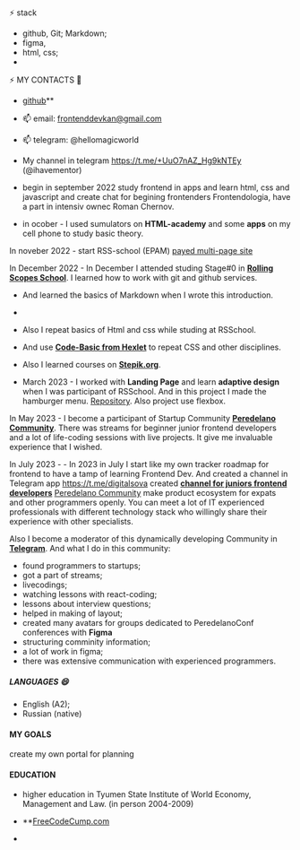 ⚡ stack
- github, Git; Markdown;
- figma,
- html, css;
- 

⚡ MY CONTACTS 💬
- [github](https://github.com/hellomagicworld)**
- 📫 email: frontenddevkan@gmail.com 
- 📫 telegram: @hellomagicworld
- My channel in telegram https://t.me/+UuO7nAZ_Hg9kNTEy (@ihavementor) 

- begin in september 2022 study frontend in apps and learn html, css and javascript and create chat for begining frontenders Frontendologia, have a part in intensiv ownec Roman Chernov. 
- in ocober  - I used sumulators on **HTML-academy** and some **apps** on my cell phone to study basic theory.

In noveber 2022 - start RSS-school (EPAM)
[payed multi-page site](https://doctorhomeopath.ru)

In December 2022 - In December I attended studing Stage#0 in **[Rolling Scopes School](https://rollingscopes.com/)**. I learned how to work with git and github services.
- And learned the basics of Markdown when I wrote this introduction.
- 
- Also I repeat basics of Html and css while studing at RSSchool.
- And use **[Code-Basic from Hexlet](https://code-basics.com)** to repeat CSS and other disciplines.
- Also I learned courses on **[Stepik.org](stepik.org)**.

- March 2023 - I worked with **Landing Page** and learn **adaptive design** when I was participant of RSSchool. And in this project I made the hamburger menu. [Repository](https://github.com/frontenddevkan/Landing). Also project use flexbox.


In May 2023 - I become a participant of Startup Community **[Peredelano Community](https://t.me/+SFNoVxR6Nk85ZDYy)**. There was streams for beginner junior frontend developers and a lot of life-coding sessions with live projects. It give me invaluable experience that I wished.

In July 2023 - - In 2023 in July I start like my own tracker roadmap for frontend to have a tamp of learning Frontend Dev. And created a channel in Telegram app https://t.me/digitalsova
created **[channel for juniors frontend developers](https://t.me/digitalsova)**
[Peredelano Community](https://t.me/+SFNoVxR6Nk85ZDYy) make product ecosystem for expats and other programmers openly. You can meet a lot of IT experienced professionals with different technology stack who willingly share their experience with other specialists.

Also I become a moderator of this dynamically developing Community in **[Telegram](https://t.me/+SFNoVxR6Nk85ZDYy)**.
And what I do in this community:

- found programmers to startups;
- got a part of streams;
- livecodings;
- watching lessons with react-coding;
- lessons about interview questions;
- helped in making of layout;
- created many avatars for groups dedicated to PeredelanoConf conferences with **Figma**
- structuring comminity information;
- a lot of work in figma;
- there was extensive communication with experienced programmers.


##### LANGUAGES 😄
- English (A2);
- Russian (native)

#### MY GOALS

create my own portal for planning 

#### EDUCATION
- higher education in Tyumen State Institute of World Economy, Management and Law. (in person 2004-2009)

- **[FreeCodeCump.com](freeCodeCump.com)
- 
